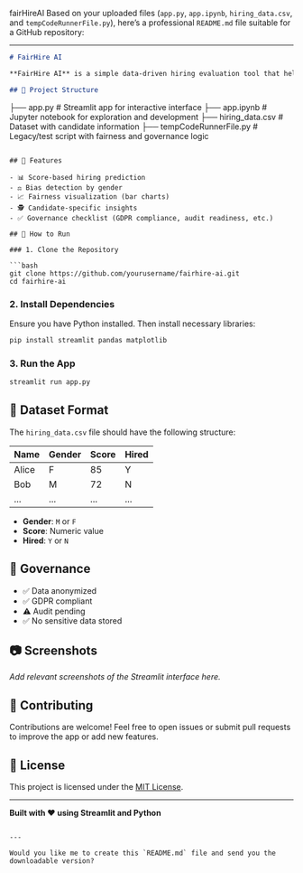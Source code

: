 fairHireAI
Based on your uploaded files (`app.py`, `app.ipynb`, `hiring_data.csv`, and `tempCodeRunnerFile.py`), here’s a professional `README.md` file suitable for a GitHub repository:

---

```markdown
# FairHire AI

**FairHire AI** is a simple data-driven hiring evaluation tool that helps assess and visualize candidate selection fairness. It uses a CSV dataset to determine hiring decisions based on candidate scores, highlights potential gender bias, and provides governance insights to support ethical AI use in recruitment.

## 📂 Project Structure

```

├── app.py                  # Streamlit app for interactive interface
├── app.ipynb              # Jupyter notebook for exploration and development
├── hiring\_data.csv        # Dataset with candidate information
├── tempCodeRunnerFile.py  # Legacy/test script with fairness and governance logic

````

## 🧠 Features

- 📊 Score-based hiring prediction
- ⚖️ Bias detection by gender
- 📈 Fairness visualization (bar charts)
- 🕵️ Candidate-specific insights
- ✅ Governance checklist (GDPR compliance, audit readiness, etc.)

## 🚀 How to Run

### 1. Clone the Repository

```bash
git clone https://github.com/yourusername/fairhire-ai.git
cd fairhire-ai
````

### 2. Install Dependencies

Ensure you have Python installed. Then install necessary libraries:

```bash
pip install streamlit pandas matplotlib
```

### 3. Run the App

```bash
streamlit run app.py
```

## 📝 Dataset Format

The `hiring_data.csv` file should have the following structure:

| Name  | Gender | Score | Hired |
| ----- | ------ | ----- | ----- |
| Alice | F      | 85    | Y     |
| Bob   | M      | 72    | N     |
| ...   | ...    | ...   | ...   |

* **Gender**: `M` or `F`
* **Score**: Numeric value
* **Hired**: `Y` or `N`

## 📌 Governance

* ✅ Data anonymized
* ✅ GDPR compliant
* ⚠️ Audit pending
* ✅ No sensitive data stored

## 📷 Screenshots

*Add relevant screenshots of the Streamlit interface here.*

## 🤝 Contributing

Contributions are welcome! Feel free to open issues or submit pull requests to improve the app or add new features.

## 📄 License

This project is licensed under the [MIT License](LICENSE).

---

**Built with ❤️ using Streamlit and Python**

```

---

Would you like me to create this `README.md` file and send you the downloadable version?
```
